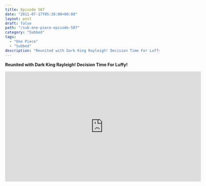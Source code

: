 ```yaml
---
title: Episode 507
date: "2011-07-17T05:30:00+00:00"
layout: post
draft: false
path: "/sub-one-piece-episode-507"
category: "Subbed"
tags:
  - "One Piece"
  - "Subbed"
description: "Reunited with Dark King Rayleigh! Decision Time For Luffy!"
---
```


**Reunited with Dark King Rayleigh! Decision Time For Luffy!**

<iframe width="640" height="360" src="https://www.rapidvideo.com/e/G6FRPF1ULU" frameborder="0" marginwidth=0 marginheight=0 scrolling=no allowfullscreen></iframe>

